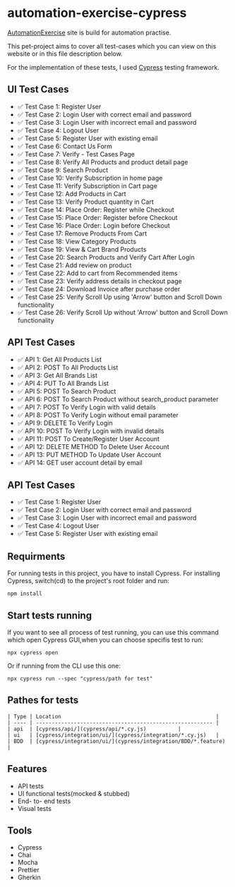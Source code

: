 # automation-exercise-cypress
[AutomationExercise](https://automationexercise.com/) site is build for automation practise.

This pet-project aims to cover all test-cases which you can view on this website or in this file description below.

For the implementation of these tests, I used [Cypress](https://www.cypress.io/) testing framework.

## UI Test Cases

-   ✅ Test Case 1: Register User
-   ✅ Test Case 2: Login User with correct email and password
-   ✅ Test Case 3: Login User with incorrect email and password
-   ✅ Test Case 4: Logout User
-   ✅ Test Case 5: Register User with existing email
-   ✅ Test Case 6: Contact Us Form
-   ✅ Test Case 7: Verify - Test Cases Page
-   ✅ Test Case 8: Verify All Products and product detail page
-   ✅ Test Case 9: Search Product
-   ✅ Test Case 10: Verify Subscription in home page
-   ✅ Test Case 11: Verify Subscription in Cart page
-   ✅ Test Case 12: Add Products in Cart
-   ✅ Test Case 13: Verify Product quantity in Cart
-   ✅ Test Case 14: Place Order: Register while Checkout
-   ✅ Test Case 15: Place Order: Register before Checkout
-   ✅ Test Case 16: Place Order: Login before Checkout
-   ✅ Test Case 17: Remove Products From Cart
-   ✅ Test Case 18: View Category Products
-   ✅ Test Case 19: View & Cart Brand Products
-   ✅ Test Case 20: Search Products and Verify Cart After Login
-   ✅ Test Case 21: Add review on product
-   ✅ Test Case 22: Add to cart from Recommended items
-   ✅ Test Case 23: Verify address details in checkout page
-   ✅ Test Case 24: Download Invoice after purchase order
-   ✅ Test Case 25: Verify Scroll Up using 'Arrow' button and Scroll Down functionality
-   ✅ Test Case 26: Verify Scroll Up without 'Arrow' button and Scroll Down functionality

## API Test Cases

-   ✅ API 1: Get All Products List
-   ✅ API 2: POST To All Products List
-   ✅ API 3: Get All Brands List
-   ✅ API 4: PUT To All Brands List
-   ✅ API 5: POST To Search Product
-   ✅ API 6: POST To Search Product without search_product parameter
-   ✅ API 7: POST To Verify Login with valid details
-   ✅ API 8: POST To Verify Login without email parameter
-   ✅ API 9: DELETE To Verify Login
-   ✅ API 10: POST To Verify Login with invalid details
-   ✅ API 11: POST To Create/Register User Account
-   ✅ API 12: DELETE METHOD To Delete User Account
-   ✅ API 13: PUT METHOD To Update User Account
-   ✅ API 14: GET user account detail by email

## API Test Cases
-   ✅ Test Case 1: Register User
-   ✅ Test Case 2: Login User with correct email and password
-   ✅ Test Case 3: Login User with incorrect email and password
-   ✅ Test Case 4: Logout User
-   ✅ Test Case 5: Register User with existing email

## Requirments

For running tests in this project, you have to install Cypress. For installing Cypress, switch(cd) to the project's root folder and run:

    npm install

## Start tests running

If you want to see all process of test running, you can use this command which open Cypress GUI,when you can choose specifis test to run:

    npx cypress open

Or if running from the CLI use this one:

    npx cypress run --spec "cypress/path for test"


## Pathes for tests

    | Type | Location                                                 |
    | ---- | -------------------------------------------------------- |
    | api  | [cypress/api/](cypress/api/*.cy.js)          |
    | ui   | [cypress/integration/ui/](cypress/integration/*.cy.js)   |
    | BDD  | [cypress/integration/ui/](cypress/integration/BDD/*.feature)   |

## Features

 - API tests
 - UI functional tests(mocked & stubbed)
 - End- to- end tests
 - Visual tests

## Tools

 - Cypress
 - Chai
 - Mocha
 - Prettier
 - Gherkin